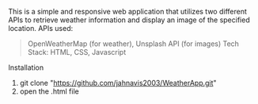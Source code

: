 This is a simple and responsive web application that utilizes two different APIs to retrieve weather information and display an image of the specified location.
APIs used:
> OpenWeatherMap (for weather), 
> Unsplash API (for images)
Tech Stack:
> HTML, 
> CSS, 
> Javascript

Installation
1. git clone "https://github.com/jahnavis2003/WeatherApp.git"
2. open the .html file
